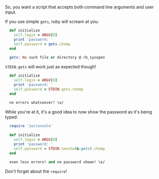 So, you want a script that accepts both command line arguments and user input.

If you use simple `gets`, ruby will scream at you:


```ruby
  def initialize
    self.login = ARGV[0]
    print 'password: '
    self.password = gets.chomp
  end
  
  gets: No such file or directory @ rb_sysopen
```

`STDIN.gets` will work just as expected though!

```ruby
  def initialize
    self.login = ARGV[0]
    print 'password: '
    self.password = STDIN.gets.chomp
  end
  
  no errors whatsoever! \o/
```

While you're at it, it's a good idea to now show the password as it's being typed:

```ruby
  require 'io/console'
  
  def initialize
    self.login = ARGV[0]
    print 'password: '
    self.password = STDIN.noecho(&:gets).chomp
  end
  
  even less errors! and no password shown! \o/
```

Don't forget about the `require`!
